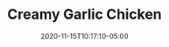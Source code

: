 ---
layout: recipe
date: 2020-11-15T10:17:10-05:00
draft: true    
title:  "Creamy Garlic Chicken" # The title of your awesome recipe
image: creamy-garlic-chicke.jpg # Name of image in recipe bundle
imagecredit: https://cafedelites.com/creamy-garlic-chicken-breasts/ # URL to image source page, website, or creator
YouTubeID: DaeQ2AKp00k # The F2SYDXV1W1w part of https://www.youtube.com/watch?v=F2SYDXV1W1w
authorName: Karina # Name of the recipe/article author
authorURL: https://cafedelites.com/about/ # URL of their home website
sourceName: Cafe Delites # Name of the source website
sourceURL: https://cafedelites.com/creamy-garlic-chicken-breasts/ # Actual URL of the recipe itself
category: entree # The type of meal or course your recipe is about. For example: "dinner", "entree", or "dessert".
cuisine: American # The region associated with your recipe. For example, "French", Mediterranean", or "American".
tags: # You don't have to have 3, feel free to have 10, 1, or none
  - pasta
  - heavy
  - garlic
yield: 4-6
prepTime: 20
cookTime: 20

ingredients:
  - 2-3 large boneless and skinless chicken breasts halved horizontally to make 4
  - 4 tablespoons flour (all purpose or plain)
  - 1/2 cup and 4 tablespoons finely grated fresh Parmesan cheese, separated
  - 2 teaspoon salt
  - 1 teaspoon garlic powder
  - 1/2 teaspoon Black cracked pepper
  - 5 tablespoons olive oil
  - 2 tablespoons butter
  - 1 small onion finely chopped
  - 1 whole head of garlic peeled and divided into 10-12 cloves
  - 1 1/4 cup chicken broth (stock)
  - 1 1/4 cup half and half or heavy cream (or evaporated milk)
  -  finely grated fresh Parmesan cheese
  - 2 tablespoons fresh parsley, to serve

directions:
- Season the chicken with salt, garlic powder and pepper.
- In a shallow bowl, combine the flour, parmesan cheese.
- Dredge chicken in the flour mixture; shake off excess.
- Heat 2 tablespoons of oil and 1 tablespoon butter in a large skillet over medium-high heat. Swirl pan to coat evenly. 
- Fry 2-3 chicken breasts until golden on each side, cooked through and no longer pink (about 4-5 minutes each side, depending on the thickness of your chicken). Transfer to a warm plate. Set aside.
- Wipe pan over with a sheet of paper towel. Repeat with remaining oil, butter and chicken breasts. When cooked, transfer the chicken onto the same plate.
- Reduce heat to medium. Sauté the onion in the remaining oil/juices in the pan until softened. 
- Smash 6 whole cloves of garlic with the blunt edge of the back of a knife 
- Add the remaining oil to the pan and heat through, mixing it through the onions. Sauté smashed garlic cloves and whole garlic cloves until fragrant, about 2-3 minutes. Add the broth to deglaze the pan. Scrape up any browned bits and let simmer and reduce to half, about 5 minutes.
- Reduce heat to medium-low. Pour in the cream. Bring the sauce to a gentle simmer for about 2-3 minutes, combining all of the flavours together.
- Mix in the parmesan cheese. Continue cooking gently for about 2-3 minutes until cheese melts, while stirring occasionally. Season with salt and pepper to your taste. 
- Add the chicken back into the pan and let simmer for a further 2-3 minutes to thicken the sauce to your liking. The chicken breast will soak up all of the delicious flavours.
- Garnish with parsley and a little black cracked pepper. 
- Serve over pasta, cauliflower mash, zucchini noodles, rice or mashed potatoes.

---